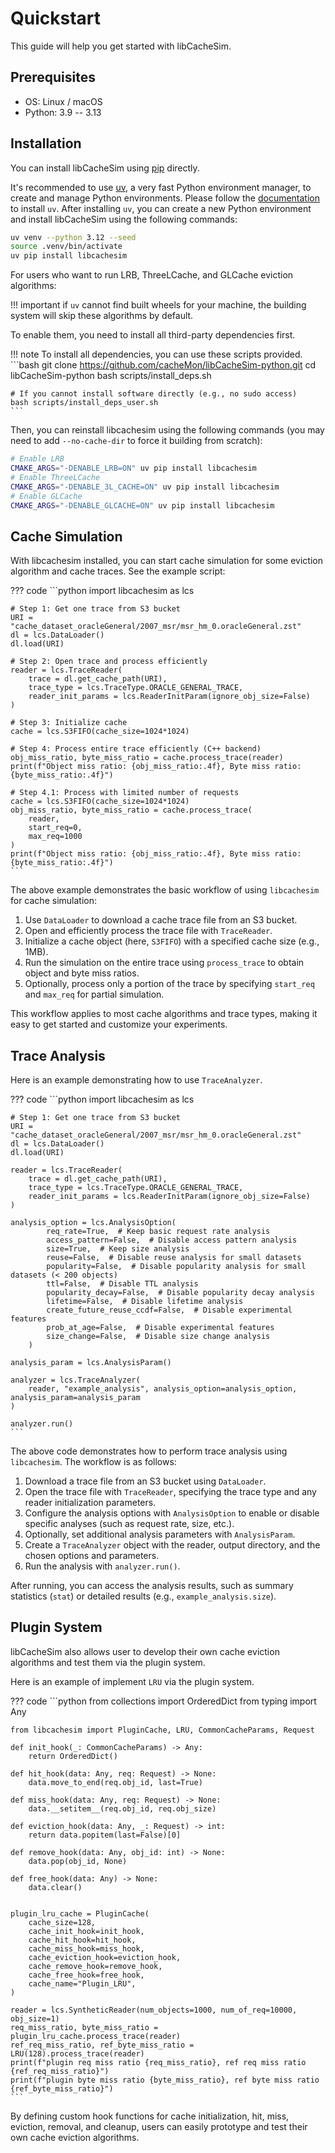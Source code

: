 # Quickstart

This guide will help you get started with libCacheSim.

## Prerequisites

- OS: Linux / macOS
- Python: 3.9 -- 3.13

## Installation

You can install libCacheSim using [pip](https://pypi.org/project/libcachesim/) directly.

It's recommended to use [uv](https://docs.astral.sh/uv/), a very fast Python environment manager, to create and manage Python environments. Please follow the [documentation](https://docs.astral.sh/uv/#getting-started) to install `uv`. After installing `uv`, you can create a new Python environment and install libCacheSim using the following commands:

```bash
uv venv --python 3.12 --seed
source .venv/bin/activate
uv pip install libcachesim
```

For users who want to run LRB, ThreeLCache, and GLCache eviction algorithms:

!!! important
    if `uv` cannot find built wheels for your machine, the building system will skip these algorithms by default.

To enable them, you need to install all third-party dependencies first.

!!! note
    To install all dependencies, you can use these scripts provided.
    ```bash
    git clone https://github.com/cacheMon/libCacheSim-python.git
    cd libCacheSim-python
    bash scripts/install_deps.sh

    # If you cannot install software directly (e.g., no sudo access)
    bash scripts/install_deps_user.sh
    ```

Then, you can reinstall libcachesim using the following commands (you may need to add `--no-cache-dir` to force it building from scratch):

```bash
# Enable LRB
CMAKE_ARGS="-DENABLE_LRB=ON" uv pip install libcachesim
# Enable ThreeLCache
CMAKE_ARGS="-DENABLE_3L_CACHE=ON" uv pip install libcachesim
# Enable GLCache
CMAKE_ARGS="-DENABLE_GLCACHE=ON" uv pip install libcachesim
```

## Cache Simulation

With libcachesim installed, you can start cache simulation for some eviction algorithm and cache traces. See the example script: 

??? code
    ```python
    import libcachesim as lcs

    # Step 1: Get one trace from S3 bucket
    URI = "cache_dataset_oracleGeneral/2007_msr/msr_hm_0.oracleGeneral.zst"
    dl = lcs.DataLoader()
    dl.load(URI)

    # Step 2: Open trace and process efficiently
    reader = lcs.TraceReader(
        trace = dl.get_cache_path(URI),
        trace_type = lcs.TraceType.ORACLE_GENERAL_TRACE,
        reader_init_params = lcs.ReaderInitParam(ignore_obj_size=False)
    )

    # Step 3: Initialize cache
    cache = lcs.S3FIFO(cache_size=1024*1024)

    # Step 4: Process entire trace efficiently (C++ backend)
    obj_miss_ratio, byte_miss_ratio = cache.process_trace(reader)
    print(f"Object miss ratio: {obj_miss_ratio:.4f}, Byte miss ratio: {byte_miss_ratio:.4f}")

    # Step 4.1: Process with limited number of requests
    cache = lcs.S3FIFO(cache_size=1024*1024)
    obj_miss_ratio, byte_miss_ratio = cache.process_trace(
        reader,
        start_req=0,
        max_req=1000
    )
    print(f"Object miss ratio: {obj_miss_ratio:.4f}, Byte miss ratio: {byte_miss_ratio:.4f}")
    ```

The above example demonstrates the basic workflow of using `libcachesim` for cache simulation:

1. Use `DataLoader` to download a cache trace file from an S3 bucket.
2. Open and efficiently process the trace file with `TraceReader`.
3. Initialize a cache object (here, `S3FIFO`) with a specified cache size (e.g., 1MB).
4. Run the simulation on the entire trace using `process_trace` to obtain object and byte miss ratios.
5. Optionally, process only a portion of the trace by specifying `start_req` and `max_req` for partial simulation.

This workflow applies to most cache algorithms and trace types, making it easy to get started and customize your experiments.

## Trace Analysis

Here is an example demonstrating how to use `TraceAnalyzer`.

??? code
    ```python
    import libcachesim as lcs

    # Step 1: Get one trace from S3 bucket
    URI = "cache_dataset_oracleGeneral/2007_msr/msr_hm_0.oracleGeneral.zst"
    dl = lcs.DataLoader()
    dl.load(URI)

    reader = lcs.TraceReader(
        trace = dl.get_cache_path(URI),
        trace_type = lcs.TraceType.ORACLE_GENERAL_TRACE,
        reader_init_params = lcs.ReaderInitParam(ignore_obj_size=False)
    )

    analysis_option = lcs.AnalysisOption(
            req_rate=True,  # Keep basic request rate analysis
            access_pattern=False,  # Disable access pattern analysis
            size=True,  # Keep size analysis
            reuse=False,  # Disable reuse analysis for small datasets
            popularity=False,  # Disable popularity analysis for small datasets (< 200 objects)
            ttl=False,  # Disable TTL analysis
            popularity_decay=False,  # Disable popularity decay analysis
            lifetime=False,  # Disable lifetime analysis
            create_future_reuse_ccdf=False,  # Disable experimental features
            prob_at_age=False,  # Disable experimental features
            size_change=False,  # Disable size change analysis
        )

    analysis_param = lcs.AnalysisParam()

    analyzer = lcs.TraceAnalyzer(
        reader, "example_analysis", analysis_option=analysis_option, analysis_param=analysis_param
    )

    analyzer.run()
    ```

The above code demonstrates how to perform trace analysis using `libcachesim`. The workflow is as follows:

1. Download a trace file from an S3 bucket using `DataLoader`.
2. Open the trace file with `TraceReader`, specifying the trace type and any reader initialization parameters.
3. Configure the analysis options with `AnalysisOption` to enable or disable specific analyses (such as request rate, size, etc.).
4. Optionally, set additional analysis parameters with `AnalysisParam`.
5. Create a `TraceAnalyzer` object with the reader, output directory, and the chosen options and parameters.
6. Run the analysis with `analyzer.run()`.

After running, you can access the analysis results, such as summary statistics (`stat`) or detailed results (e.g., `example_analysis.size`).

## Plugin System

libCacheSim also allows user to develop their own cache eviction algorithms and test them via the plugin system.

Here is an example of implement `LRU` via the plugin system.

??? code
    ```python
    from collections import OrderedDict
    from typing import Any

    from libcachesim import PluginCache, LRU, CommonCacheParams, Request

    def init_hook(_: CommonCacheParams) -> Any:
        return OrderedDict()

    def hit_hook(data: Any, req: Request) -> None:
        data.move_to_end(req.obj_id, last=True)

    def miss_hook(data: Any, req: Request) -> None:
        data.__setitem__(req.obj_id, req.obj_size)

    def eviction_hook(data: Any, _: Request) -> int:
        return data.popitem(last=False)[0]

    def remove_hook(data: Any, obj_id: int) -> None:
        data.pop(obj_id, None)

    def free_hook(data: Any) -> None:
        data.clear()


    plugin_lru_cache = PluginCache(
        cache_size=128,
        cache_init_hook=init_hook,
        cache_hit_hook=hit_hook,
        cache_miss_hook=miss_hook,
        cache_eviction_hook=eviction_hook,
        cache_remove_hook=remove_hook,
        cache_free_hook=free_hook,
        cache_name="Plugin_LRU",
    )

    reader = lcs.SyntheticReader(num_objects=1000, num_of_req=10000, obj_size=1)
    req_miss_ratio, byte_miss_ratio = plugin_lru_cache.process_trace(reader)
    ref_req_miss_ratio, ref_byte_miss_ratio = LRU(128).process_trace(reader)
    print(f"plugin req miss ratio {req_miss_ratio}, ref req miss ratio {ref_req_miss_ratio}")
    print(f"plugin byte miss ratio {byte_miss_ratio}, ref byte miss ratio {ref_byte_miss_ratio}")
    ```

By defining custom hook functions for cache initialization, hit, miss, eviction, removal, and cleanup, users can easily prototype and test their own cache eviction algorithms.




